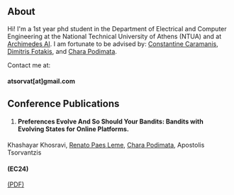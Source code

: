 ## About
Hi! I'm a 1st year phd student in the Department of Electrical and Computer Engineering at the National Technical University of Athens (NTUA) and at [Archimedes AI](https://archimedesai.gr/en/). I am fortunate to be advised by: [Constantine Caramanis](https://caramanis.github.io/), [Dimitris Fotakis](http://www.softlab.ntua.gr/~fotakis/), and [Chara Podimata](https://www.charapodimata.com/). 

Contact me at: 
#### atsorvat[at]gmail.com


## Conference Publications
1. #### Preferences Evolve And So Should Your Bandits: Bandits with Evolving States for Online Platforms.
Khashayar Khosravi, [Renato Paes Leme](https://www.renatoppl.com/), [Chara Podimata](https://www.charapodimata.com/), Apostolis Tsorvantzis 
#### (EC24) 
[(PDF)](https://arxiv.org/pdf/2307.11655.pdf) 
